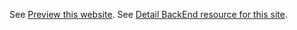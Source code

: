 See [Preview this website](https://niklab.netlify.app/).
See [Detail BackEnd resource  for this site](https://github.com/vshuy/nik).
